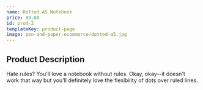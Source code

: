 ```yaml
---
name: Dotted A5 Notebook
price: 89.00
id: prod-2
templateKey: product-page
image: pen-and-paper-ecommerce/dotted-a5.jpg
---
```

## Product Description

Hate rules? You'll love a notebook without rules. Okay, okay--it doesn't work that way but you'll definitely love the flexibility of dots over ruled lines.
